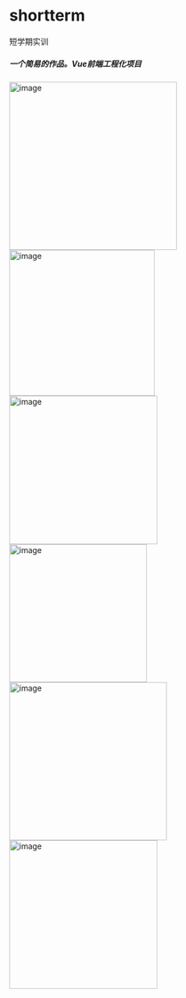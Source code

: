 # shortterm
短学期实训
##### 一个简易的作品。Vue前端工程化项目
<img width="301" alt="image" src="https://user-images.githubusercontent.com/101701529/159628848-e4dfad7a-ab03-4388-ad74-cd16ed9c68ff.png"><img width="261" alt="image" src="https://user-images.githubusercontent.com/101701529/159628865-f262a7bf-0104-4040-8751-19a576a3d444.png">
<img width="266" alt="image" src="https://user-images.githubusercontent.com/101701529/159628889-265f836c-73cd-4f8b-bf8f-f7ac42d3a45d.png"><img width="247" alt="image" src="https://user-images.githubusercontent.com/101701529/159628895-1201f5f9-be0e-484c-8b6d-39c0492bdfe5.png">
<img width="283" alt="image" src="https://user-images.githubusercontent.com/101701529/159628802-6947a8e3-49a2-4ca3-9ffe-fba317fcb2ec.png"><img width="266" alt="image" src="https://user-images.githubusercontent.com/101701529/159628828-ad9c25a2-2d7c-421d-b440-e40074af4799.png">
